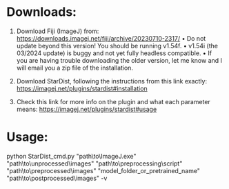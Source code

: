 # Downloads:

1.	Download Fiji (ImageJ) from: https://downloads.imagej.net/fiji/archive/20230710-2317/
      •	Do not update beyond this version! You should be running v1.54f.
      •	v1.54i (the 03/2024 update) is buggy and not yet fully headless compatible.
      •	If you are having trouble downloading the older version, let me know and I will email you a zip file of the installation.

2.	Download StarDist, following the instructions from this link exactly: https://imagej.net/plugins/stardist#installation

3.	Check this link for more info on the plugin and what each parameter means:
https://imagej.net/plugins/stardist#usage


# Usage:

python StarDist_cmd.py "path\to\ImageJ.exe" "path\to\unprocessed\images"
                       "path\to\preprocessing\script" "path\to\preprocessed\images"
                       "model_folder_or_pretrained_name" "path\to\postprocessed\images" -v
